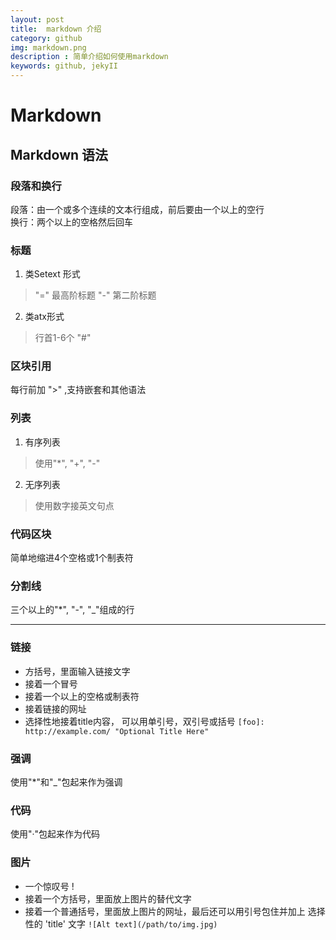 ```yaml
---
layout: post
title:  markdown 介绍 
category: github 
img: markdown.png 
description : 简单介绍如何使用markdown 
keywords: github, jekyII 
---
```


Markdown
================

## Markdown 语法

### 段落和换行
段落：由一个或多个连续的文本行组成，前后要由一个以上的空行  
换行：两个以上的空格然后回车

### 标题
1. 类Setext 形式
> "=" 最高阶标题
> "-" 第二阶标题
2. 类atx形式
> 行首1-6个 "#"

### 区块引用
每行前加 ">" ,支持嵌套和其他语法

### 列表
1. 有序列表
> 使用"*", "+", "-"
2. 无序列表
> 使用数字接英文句点

### 代码区块
简单地缩进4个空格或1个制表符

### 分割线
三个以上的"*", "-", "_"组成的行

***

### 链接
* 方括号，里面输入链接文字
* 接着一个冒号
* 接着一个以上的空格或制表符
* 接着链接的网址
* 选择性地接着title内容， 可以用单引号，双引号或括号
    `[foo]: http://example.com/ "Optional Title Here"`

### 强调
使用"*"和"_"包起来作为强调

### 代码
使用"·"包起来作为代码

### 图片
* 一个惊叹号 !
* 接着一个方括号，里面放上图片的替代文字
* 接着一个普通括号，里面放上图片的网址，最后还可以用引号包住并加上 选择性的 'title' 文字
    `![Alt text](/path/to/img.jpg)`
